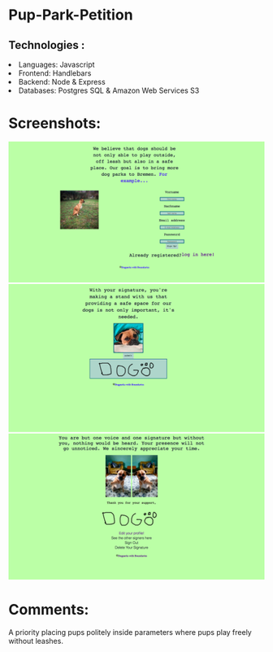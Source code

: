 # Pup-Park-Petition

<h2>Technologies :</h2>

  <li>Languages: Javascript
  <li>Frontend: Handlebars
  <li>Backend: Node & Express
  <li>Databases: Postgres SQL & Amazon Web Services S3

<h1>Screenshots:</h1>

 <img src="/public/pupparkone.png" />
 <img src="/public/pupparktwo.png" />
 <img src="/public/pupparkthree.png" />

 <h1>Comments:</h1> <p>A priority placing pups politely inside parameters where pups play freely without leashes.</p>
